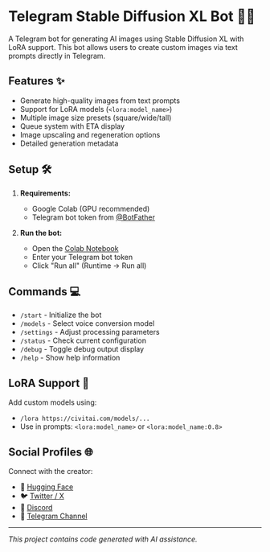 # Telegram Stable Diffusion XL Bot 🤖🎨

A Telegram bot for generating AI images using Stable Diffusion XL with LoRA support. This bot allows users to create custom images via text prompts directly in Telegram.

## Features ✨
- Generate high-quality images from text prompts
- Support for LoRA models (`<lora:model_name>`)
- Multiple image size presets (square/wide/tall)
- Queue system with ETA display
- Image upscaling and regeneration options
- Detailed generation metadata

## Setup 🛠️
1. **Requirements:**
   - Google Colab (GPU recommended)
   - Telegram bot token from [@BotFather](https://t.me/BotFather)

2. **Run the bot:**
   - Open the [Colab Notebook](https://colab.research.google.com/github/your-repo/notebook.ipynb)
   - Enter your Telegram bot token
   - Click "Run all" (Runtime → Run all)

## Commands 💻

- `/start` - Initialize the bot
- `/models` - Select voice conversion model
- `/settings` - Adjust processing parameters
- `/status` - Check current configuration
- `/debug` - Toggle debug output display
- `/help` - Show help information


## LoRA Support 🧩
Add custom models using:
- `/lora https://civitai.com/models/...`
- Use in prompts: `<lora:model_name>` or `<lora:model_name:0.8>`

## Social Profiles 🌐
Connect with the creator:
- 🤗 [Hugging Face](https://huggingface.co/vadigr123)
- 🐦 [Twitter / X](https://x.com/vadigr123)
- 💬 [Discord](https://discord.gg/UtYvGwFfvx)
- 📱 [Telegram Channel](https://t.me/ai_mikus)

---

*This project contains code generated with AI assistance.*
